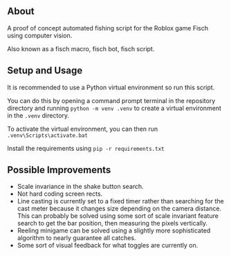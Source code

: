 ## About

A proof of concept automated fishing script for the Roblox game Fisch using computer vision.

Also known as a fisch macro, fisch bot, fisch script.

## Setup and Usage

It is recommended to use a Python virtual environment so run this script.

You can do this by opening a command prompt terminal in the repository directory and running `python -m venv .venv` to create a virtual environment in the `.venv` directory.

To activate the virtual environment, you can then run `.venv\Scripts\activate.bat`

Install the requirements using `pip -r requirements.txt`

## Possible Improvements

- Scale invariance in the shake button search.
- Not hard coding screen rects.
- Line casting is currently set to a fixed timer rather than searching for the cast meter because it changes size depending on the camera distance. This can probably be solved using some sort of scale invariant feature search to get the bar position, then measuring the pixels vertically.
- Reeling minigame can be solved using a slightly more sophisticated algorithm to nearly guarantee all catches.
- Some sort of visual feedback for what toggles are currently on.
